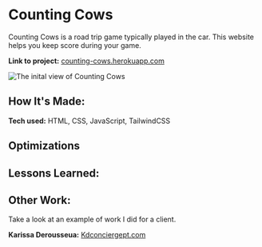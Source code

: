 # Counting Cows
Counting Cows is a road trip game typically played in the car. This website helps you keep score during your game.

**Link to project:** [counting-cows.herokuapp.com](https://counting-cows.herokuapp.com/)

![The inital view of Counting Cows](https://ibb.co/82Wbv8p)

## How It's Made:

**Tech used:** HTML, CSS, JavaScript, TailwindCSS



## Optimizations



## Lessons Learned:



## Other Work:
Take a look at an example of work I did for a client.

**Karissa Derousseua:** [Kdconciergept.com](https://kdconciergept.com/)



